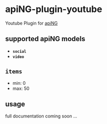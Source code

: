 # apiNG-plugin-youtube
Youtube Plugin for [apiNG](https://github.com/JohnnyTheTank/apiNG)

## supported apiNG models
- **`social`**
- **`video`**

## `items`
* min: 0
* max: 50

## usage
full documentation coming soon ...
